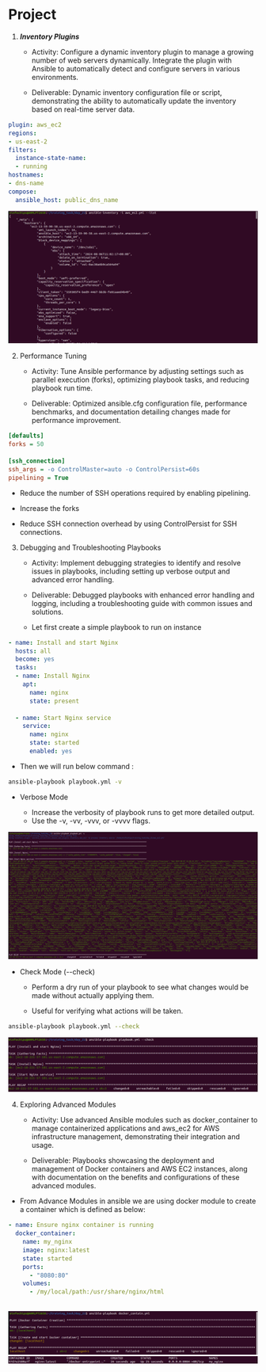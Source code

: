 # Project 

1. ***Inventory Plugins***
    
    + Activity: Configure a dynamic inventory plugin to manage a growing number of web servers dynamically. Integrate the plugin with Ansible to automatically detect and configure servers in various environments.
    
    + Deliverable: Dynamic inventory configuration file or script, demonstrating the ability to automatically update the inventory based on real-time server data.

```yml
plugin: aws_ec2
regions:
- us-east-2
filters:
  instance-state-name:
  - running
hostnames:
- dns-name
compose:
  ansible_host: public_dns_name
```

<img src="./images/pic1.png">

2. Performance Tuning

    + Activity: Tune Ansible performance by adjusting settings such as parallel execution (forks), optimizing playbook tasks, and reducing playbook run time.

    + Deliverable: Optimized ansible.cfg configuration file, performance benchmarks, and documentation detailing changes made for performance improvement.

```ini
[defaults]
forks = 50

[ssh_connection]
ssh_args = -o ControlMaster=auto -o ControlPersist=60s
pipelining = True
```

+ Reduce the number of SSH operations required by enabling pipelining.

+ Increase the forks

+ Reduce SSH connection overhead by using ControlPersist for SSH connections.

3. Debugging and Troubleshooting Playbooks
    
    + Activity: Implement debugging strategies to identify and resolve issues in playbooks, including setting up verbose output and advanced error handling.
    
    + Deliverable: Debugged playbooks with enhanced error handling and logging, including a troubleshooting guide with common issues and solutions.

    + Let first create a simple playbook to run on instance

```yml
- name: Install and start Nginx
  hosts: all
  become: yes
  tasks:
  - name: Install Nginx
    apt:
      name: nginx
      state: present

  - name: Start Nginx service
    service:
      name: nginx
      state: started
      enabled: yes
```
+ Then we will run below command :

```sh
ansible-playbook playbook.yml -v
```
+ Verbose Mode
    
    + Increase the verbosity of playbook runs to get more detailed output.
    + Use the -v, -vv, -vvv, or -vvvv flags.

<img src="./images/pic2.png">


+ Check Mode (--check)
    
    + Perform a dry run of your playbook to see what changes would be made without actually applying them.
    
    + Useful for verifying what actions will be taken.

```sh
ansible-playbook playbook.yml --check
```

<img src="./images/syntax_check.png">

4. Exploring Advanced Modules

    + Activity: Use advanced Ansible modules such as docker_container to manage containerized applications and aws_ec2 for AWS infrastructure management, demonstrating their integration and usage.
    
    + Deliverable: Playbooks showcasing the deployment and management of Docker containers and AWS EC2 instances, along with documentation on the benefits and configurations of these advanced modules.

+ From Advance Modules in ansible we are using docker module to create a container which is defined as below:

```yml
- name: Ensure nginx container is running
  docker_container:
    name: my_nginx
    image: nginx:latest
    state: started
    ports:
      - "8080:80"
    volumes:
      - /my/local/path:/usr/share/nginx/html
```
<br>

<img src="./images/pic3.png">

<br>

<img src="./images/pic4.png">


